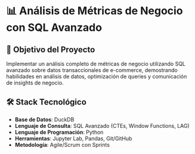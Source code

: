 # 📊 Análisis de Métricas de Negocio con SQL Avanzado

## 🎯 Objetivo del Proyecto
Implementar un análisis completo de métricas de negocio utilizando SQL avanzado sobre datos transaccionales de e-commerce, demostrando habilidades en análisis de datos, optimización de queries y comunicación de insights de negocio.

## 🛠️ Stack Tecnológico
- **Base de Datos**: DuckDB
- **Lenguaje de Consulta**: SQL Avanzado (CTEs, Window Functions, LAG)
- **Lenguaje de Programación**: Python 
- **Herramientas**: Jupyter Lab, Pandas, Git/GitHub
- **Metodología**: Agile/Scrum con Sprints
